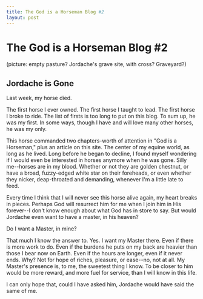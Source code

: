 ```yaml
---
title: The God is a Horseman Blog #2
layout: post
---
```


The God is a Horseman Blog #2
=============================

(picture:  empty pasture?  Jordache's grave site, with cross?  Graveyard?)

Jordache is Gone
----------------

Last week, my horse died.

The first horse I ever owned.  The first horse I taught to lead.  The first horse I broke to ride.  The list of firsts is too long to put on this blog.  To sum up, he was my first.  In some ways, though I have and will love many other horses, he was my only.  

This horse commanded two chapters-worth of attention in "God is a Horseman," plus an article on this site.  The center of my equine world, as long as he lived.  Long before he began to decline, I found myself wondering if I would even be interested in horses anymore when he was gone.  Silly me--horses are in my blood.  Whether or not they are golden chestnut, or have a broad, fuzzy-edged white star on their foreheads, or even whether they nicker, deap-throated and demanding, whenever I'm a little late to feed.

Every time I think that I will never see this horse alive again, my heart breaks in pieces.  Perhaps God will resurrect him for me when I join him in His forever--I don't know enough about what God has in store to say.  But would Jordache even want to have a master, in his heaven?

Do I want a Master, in mine?

That much I know the answer to.  Yes.  I want my Master there.  Even if there is more work to do.  Even if the burdens he puts on my back are heavier than those I bear now on Earth.  Even if the hours are longer, even if it never ends.  Why?  Not for hope of riches, pleasure, or ease--no, not at all.  My Master's presence is, to me, the sweetest thing I know.  To be closer to him would be more reward, and more fuel for service, than I will know in this life.

I can only hope that, could I have asked him, Jordache would have said the same of me.
